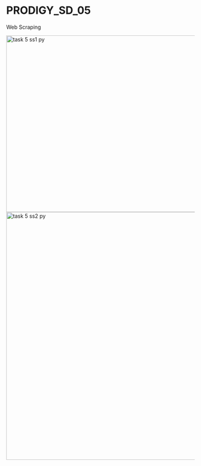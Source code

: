 # PRODIGY_SD_05
Web Scraping

<img width="1132" height="471" alt="task 5 ss1 py" src="https://github.com/user-attachments/assets/9dc5b26a-b904-4cf4-aa9e-08ab154da026" />


<img width="1863" height="661" alt="task 5 ss2 py" src="https://github.com/user-attachments/assets/5a6a0739-2ba6-406d-9f5f-2780273b4db7" />
